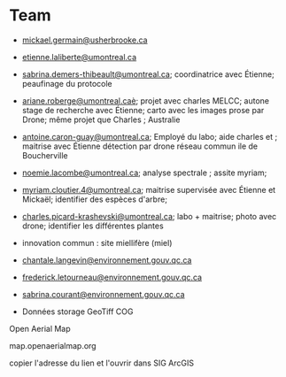 # Team

* mickael.germain@usherbrooke.ca

* etienne.laliberte@umontreal.ca
* sabrina.demers-thibeault@umontreal.ca; coordinatrice avec Étienne; peaufinage du protocole
* ariane.roberge@umontreal.caè; projet avec charles MELCC;  autone stage de recherche avec Étienne; carto avec les images prose par Drone; même projet que Charles ; Australie
* antoine.caron-guay@umontreal.ca; Employé du labo; aide charles et ; maitrise avec Étienne détection par drone réseau commun ile de Boucherville
* noemie.lacombe@umontreal.ca; analyse spectrale ; assite myriam; 
* myriam.cloutier.4@umontreal.ca; maitrise supervisée avec Étienne et Mickaël; identifier des espèces d'arbre; 
* charles.picard-krashevski@umontreal.ca; labo + maitrise; photo avec drone; identifier les différentes plantes

* innovation commun : site miellifère (miel)

* chantale.langevin@environnement.gouv.qc.ca
* frederick.letourneau@environnement.gouv.qc.ca
* sabrina.courant@environnement.gouv.qc.ca

* Données storage
GeoTiff COG

Open Aerial Map

map.openaerialmap.org

copier l'adresse du lien et l'ouvrir dans SIG ArcGIS
